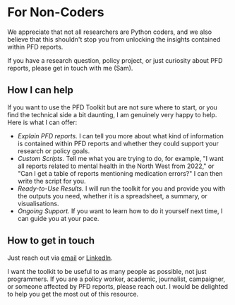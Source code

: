 # For Non-Coders

We appreciate that not all researchers are Python coders, and we also believe that this shouldn't stop you from unlocking the insights contained within PFD reports.

If you have a research question, policy project, or just curiosity about PFD reports, please get in touch with me (Sam).

## How I can help

If you want to use the PFD Toolkit but are not sure where to start, or you find the technical side a bit daunting, I am genuinely very happy to help. Here is what I can offer:

- *Explain PFD reports.* I can tell you more about what kind of information is contained within PFD reports and whether they could support your research or policy goals.
- *Custom Scripts.* Tell me what you are trying to do, for example, "I want all reports related to mental health in the North West from 2022," or "Can I get a table of reports mentioning medication errors?" I can then write the script for you.
- *Ready-to-Use Results.* I will run the toolkit for you and provide you with the outputs you need, whether it is a spreadsheet, a summary, or visualisations.
- *Ongoing Support.* If you want to learn how to do it yourself next time, I can guide you at your pace.

## How to get in touch

Just reach out via [email](mailto:s.o.andrews@liverpool.ac.uk) or [LinkedIn](https://www.linkedin.com/in/sam-o-andrews/).


I want the toolkit to be useful to as many people as possible, not just programmers. If you are a policy worker, academic, journalist, campaigner, or someone affected by PFD reports, please reach out. I would be delighted to help you get the most out of this resource.